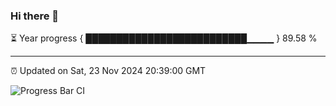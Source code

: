 ### Hi there 👋

⏳ Year progress { ██████████████████████████▁▁▁▁ } 89.58 %

---

⏰ Updated on Sat, 23 Nov 2024 20:39:00 GMT

![Progress Bar CI](https://github.com/IshwaranRudhara/GIT-ACTION/workflows/Progress%20Bar%20CI/badge.svg)
